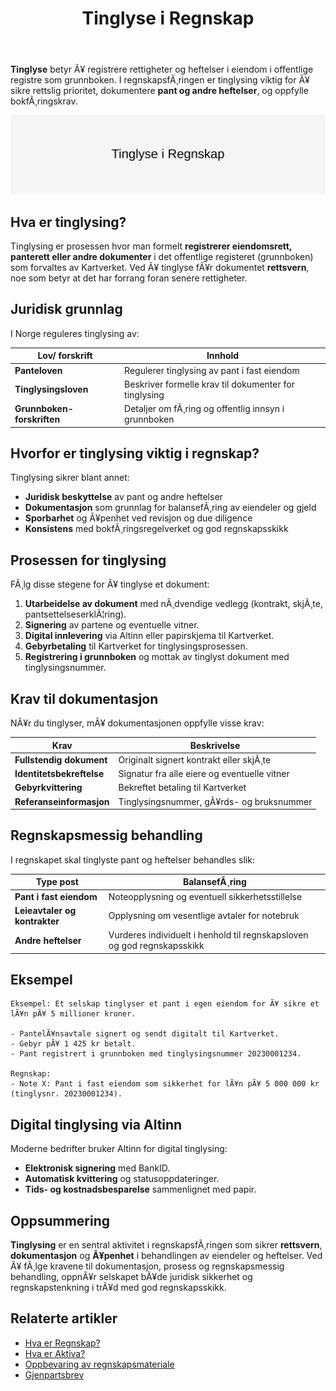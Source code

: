 ﻿---
title: "Tinglyse i Regnskap"
meta_title: "Tinglyse i Regnskap"
meta_description: '**Tinglyse** betyr Ã¥ registrere rettigheter og heftelser i eiendom i offentlige registre som grunnboken. I regnskapsfÃ¸ringen er tinglysing viktig for Ã¥ sikre...'
slug: tinglyse
type: blog
layout: pages/single
---

**Tinglyse** betyr Ã¥ registrere rettigheter og heftelser i eiendom i offentlige registre som grunnboken. I regnskapsfÃ¸ringen er tinglysing viktig for Ã¥ sikre rettslig prioritet, dokumentere **pant og andre heftelser**, og oppfylle bokfÃ¸ringskrav.

![Tinglyse i regnskap](tinglyse-image.svg)

## Hva er tinglysing?

Tinglysing er prosessen hvor man formelt **registrerer eiendomsrett, panterett eller andre dokumenter** i det offentlige registeret (grunnboken) som forvaltes av Kartverket. Ved Ã¥ tinglyse fÃ¥r dokumentet **rettsvern**, noe som betyr at det har forrang foran senere rettigheter.

## Juridisk grunnlag

I Norge reguleres tinglysing av:

| Lov/ forskrift           | Innhold                                                                       |
|--------------------------|-------------------------------------------------------------------------------|
| **Panteloven**           | Regulerer tinglysing av pant i fast eiendom                                   |
| **Tinglysingsloven**     | Beskriver formelle krav til dokumenter for tinglysing                         |
| **Grunnboken-forskriften** | Detaljer om fÃ¸ring og offentlig innsyn i grunnboken                        |

## Hvorfor er tinglysing viktig i regnskap?

Tinglysing sikrer blant annet:

* **Juridisk beskyttelse** av pant og andre heftelser
* **Dokumentasjon** som grunnlag for balansefÃ¸ring av eiendeler og gjeld
* **Sporbarhet** og Ã¥penhet ved revisjon og due diligence
* **Konsistens** med bokfÃ¸ringsregelverket og god regnskapsskikk

## Prosessen for tinglysing

FÃ¸lg disse stegene for Ã¥ tinglyse et dokument:

1. **Utarbeidelse av dokument** med nÃ¸dvendige vedlegg (kontrakt, skjÃ¸te, pantsettelseserklÃ¦ring).
2. **Signering** av partene og eventuelle vitner.
3. **Digital innlevering** via Altinn eller papirskjema til Kartverket.
4. **Gebyrbetaling** til Kartverket for tinglysingsprosessen.
5. **Registrering i grunnboken** og mottak av tinglyst dokument med tinglysingsnummer.

## Krav til dokumentasjon

NÃ¥r du tinglyser, mÃ¥ dokumentasjonen oppfylle visse krav:

| Krav                        | Beskrivelse                                                           |
|-----------------------------|-----------------------------------------------------------------------|
| **Fullstendig dokument**    | Originalt signert kontrakt eller skjÃ¸te                                |
| **Identitetsbekreftelse**   | Signatur fra alle eiere og eventuelle vitner                           |
| **Gebyrkvittering**         | Bekreftet betaling til Kartverket                                       |
| **Referanseinformasjon**    | Tinglysingsnummer, gÃ¥rds- og bruksnummer                               |

## Regnskapsmessig behandling

I regnskapet skal tinglyste pant og heftelser behandles slik:

| Type post                   | BalansefÃ¸ring                                                           |
|-----------------------------|--------------------------------------------------------------------------|
| **Pant i fast eiendom**      | Noteopplysning og eventuell sikkerhetsstillelse                          |
| **Leieavtaler og kontrakter**| Opplysning om vesentlige avtaler for notebruk                           |
| **Andre heftelser**          | Vurderes individuelt i henhold til regnskapsloven og god regnskapsskikk |

## Eksempel

```
Eksempel: Et selskap tinglyser et pant i egen eiendom for Ã¥ sikre et lÃ¥n pÃ¥ 5 millioner kroner.

- PantelÃ¥nsavtale signert og sendt digitalt til Kartverket.
- Gebyr pÃ¥ 1 425 kr betalt.
- Pant registrert i grunnboken med tinglysingsnummer 20230001234.

Regnskap:
- Note X: Pant i fast eiendom som sikkerhet for lÃ¥n pÃ¥ 5 000 000 kr (tinglysnr. 20230001234).
```

## Digital tinglysing via Altinn

Moderne bedrifter bruker Altinn for digital tinglysing:

* **Elektronisk signering** med BankID.
* **Automatisk kvittering** og statusoppdateringer.
* **Tids- og kostnadsbesparelse** sammenlignet med papir.

## Oppsummering

**Tinglysing** er en sentral aktivitet i regnskapsfÃ¸ringen som sikrer **rettsvern**, **dokumentasjon** og **Ã¥penhet** i behandlingen av eiendeler og heftelser. Ved Ã¥ fÃ¸lge kravene til dokumentasjon, prosess og regnskapsmessig behandling, oppnÃ¥r selskapet bÃ¥de juridisk sikkerhet og regnskapstenkning i trÃ¥d med god regnskapsskikk.

## Relaterte artikler

* [Hva er Regnskap?](/blogs/regnskap/hva-er-regnskap "Hva er Regnskap? En komplett guide")
* [Hva er Aktiva?](/blogs/regnskap/hva-er-aktiva "Hva er Aktiva? Forklaring av Eiendeler i Balansen")
* [Oppbevaring av regnskapsmateriale](/blogs/regnskap/oppbevaring-av-regnskapsmateriale "Oppbevaring av Regnskapsmateriale - Krav, Frister og Beste Praksis i Norge")
* [Gjenpartsbrev](/blogs/regnskap/gjenpartsbrev "Gjenpartsbrev: Definisjon, krav og bruk i norsk regnskap")





